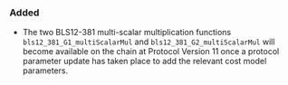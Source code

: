 ### Added

- The two BLS12-381 multi-scalar multiplication functions
  `bls12_381_G1_multiScalarMul` and `bls12_381_G2_multiScalarMul` will become
  available on the chain at Protocol Version 11 once a protocol parameter update
  has taken place to add the relevant cost model parameters.

